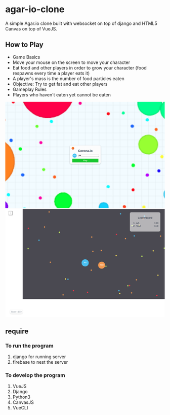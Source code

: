 # agar-io-clone

A simple Agar.io clone built with websocket on top of django and HTML5 Canvas on top of VueJS.

## How to Play

- Game Basics
- Move your mouse on the screen to move your character
- Eat food and other players in order to grow your character (food respawns every time a player eats it)
- A player's mass is the number of food particles eaten
- Objective: Try to get fat and eat other players
- Gameplay Rules
- Players who haven't eaten yet cannot be eaten

![Menu](./img/menu.png)
![Game Image](./img/gameplay.png)

## require

### To run the program

1. django for running server
2. firebase to nest the server

### To develop the program

1. VueJS
2. Django
3. Python3
4. CanvasJS
5. VueCLI
